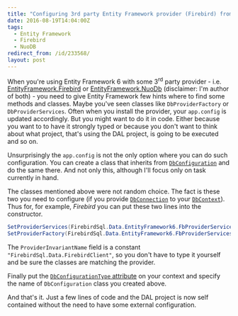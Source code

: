```yaml
---
title: "Configuring 3rd party Entity Framework provider (Firebird) from code"
date: 2016-08-19T14:04:00Z
tags:
  - Entity Framework
  - Firebird
  - NuoDB
redirect_from: /id/233568/
layout: post
---
```

When you're using Entity Framework 6 with some 3<sup>rd</sup> party provider - i.e. [EntityFramework.Firebird][1] or [EntityFramework.NuoDb][2] (disclaimer: I'm author of both) - you need to give Entity Framework few hints where to find some methods and classes. Maybe you've seen classes like `DbProviderFactory` or `DbProviderServices`. Often when you install the provider, your `app.config` is updated accordingly. But you might want to do it in code. Either because you want to to have it strongly typed or because you don't want to think about what project, that's using the DAL project, is going to be executed and so on.

<!-- excerpt -->

Unsurprisingly the `app.config` is not the only option where you can do such configuration. You can create a class that inherits from [`DbConfiguration`][3] and do the same there. And not only this, although I'll focus only on task currently in hand.

The classes mentioned above were not random choice. The fact is these two you need to configure (if you provide [`DbConnection`][5] to your [`DbContext`][4]). Thus for, for example, _Firebird_ you can put these two lines into the constructor.

```csharp
SetProviderServices(FirebirdSql.Data.EntityFramework6.FbProviderServices.ProviderInvariantName, FirebirdSql.Data.EntityFramework6.FbProviderServices.Instance);
SetProviderFactory(FirebirdSql.Data.EntityFramework6.FbProviderServices.ProviderInvariantName, FirebirdSql.Data.FirebirdClient.FirebirdClientFactory.Instance);            
```

The `ProviderInvariantName` field is a constant `"FirebirdSql.Data.FirebirdClient"`, so you don't have to type it yourself and be sure the classes are matching the provider.

Finally put the [`DbConfigurationType` attribute][6] on your context and specify the name of `DbConfiguration` class you created above.

And that's it. Just a few lines of code and the DAL project is now self contained without the need to have some external configuration. 

[1]: https://www.nuget.org/packages/EntityFramework.Firebird
[2]: https://www.nuget.org/packages/EntityFramework.NuoDb
[3]: https://msdn.microsoft.com/en-us/library/system.data.entity.dbconfiguration%28v=vs.113%29.aspx
[4]: https://msdn.microsoft.com/en-us/library/system.data.entity.dbcontext(v=vs.113).aspx
[5]: https://msdn.microsoft.com/en-us/library/system.data.common.dbconnection(v=vs.110).aspx
[6]: https://msdn.microsoft.com/en-us/library/system.data.entity.dbconfigurationtypeattribute(v=vs.113).aspx